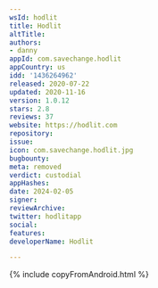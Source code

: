 ```yaml
---
wsId: hodlit
title: Hodlit
altTitle: 
authors:
- danny
appId: com.savechange.hodlit
appCountry: us
idd: '1436264962'
released: 2020-07-22
updated: 2020-11-16
version: 1.0.12
stars: 2.8
reviews: 37
website: https://hodlit.com
repository: 
issue: 
icon: com.savechange.hodlit.jpg
bugbounty: 
meta: removed
verdict: custodial
appHashes: 
date: 2024-02-05
signer: 
reviewArchive: 
twitter: hodlitapp
social: 
features: 
developerName: Hodlit

---
```


{% include copyFromAndroid.html %}